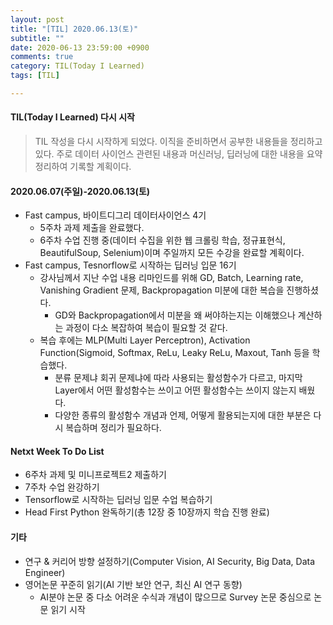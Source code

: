 ```yaml
---
layout: post
title: "[TIL] 2020.06.13(토)"
subtitle: ""
date: 2020-06-13 23:59:00 +0900
comments: true
category: TIL(Today I Learned)
tags: [TIL]

---
```


#### TIL(Today I Learned) 다시 시작

> TIL 작성을 다시 시작하게 되었다. 이직을 준비하면서 공부한 내용들을 정리하고 있다. 주로 데이터 사이언스 관련된 내용과 머신러닝, 딥러닝에 대한 내용을 요약 정리하여 기록할 계획이다. 

#### 2020.06.07(주일)-2020.06.13(토)
  - Fast campus, 바이트디그리 데이터사이언스 4기
    - 5주차 과제 제출을 완료했다. 
    - 6주차 수업 진행 중(데이터 수집을 위한 웹 크롤링 학습, 정규표현식, BeautifulSoup, Selenium)이며 주일까지 모든 수강을 완료할 계획이다.
  - Fast campus, Tesnorflow로 시작하는 딥러닝 입문 16기
    - 강사님께서 지난 수업 내용 리마인드를 위해 GD, Batch, Learning rate, Vanishing Gradient 문제, Backpropagation 미분에 대한 복습을 진행하셨다.
      - GD와 Backpropagation에서 미분을 왜 써야하는지는 이해했으나 계산하는 과정이 다소 복잡하여 복습이 필요할 것 같다.
    - 복습 후에는 MLP(Multi Layer Perceptron), Activation Function(Sigmoid, Softmax, ReLu, Leaky ReLu, Maxout, Tanh 등을 학습했다.
      - 분류 문제냐 회귀 문제냐에 따라 사용되는 활성함수가 다르고, 마지막 Layer에서 어떤 활성함수는 쓰이고 어떤 활성함수는 쓰이지 않는지 배웠다.
      - 다양한 종류의 활성함수 개념과 언제, 어떻게 활용되는지에 대한 부분은 다시 복습하며 정리가 필요하다.

#### Netxt Week To Do List
  - 6주차 과제 및 미니프로젝트2 제출하기
  - 7주차 수업 완강하기
  - Tensorflow로 시작하는 딥러닝 입문 수업 복습하기
  - Head First Python 완독하기(총 12장 중 10장까지 학습 진행 완료)

#### 기타
  - 연구 & 커리어 방향 설정하기(Computer Vision, AI Security, Big Data, Data Engineer)
  - 영어논문 꾸준히 읽기(AI 기반 보안 연구, 최신 AI 연구 동향)
    - AI분야 논문 중 다소 어려운 수식과 개념이 많으므로 Survey 논문 중심으로 논문 읽기 시작